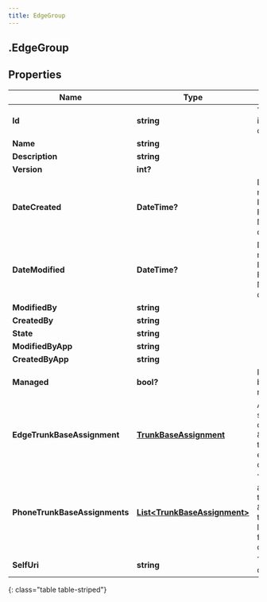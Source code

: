 ```yaml
---
title: EdgeGroup
---
```

## .EdgeGroup

## Properties

|Name | Type | Description | Notes|
|------------ | ------------- | ------------- | -------------|
| **Id** | **string** | The globally unique identifier for the object. | [optional] |
| **Name** | **string** |  | [optional] |
| **Description** | **string** |  | [optional] |
| **Version** | **int?** |  | [optional] |
| **DateCreated** | **DateTime?** | Date time is represented as an ISO-8601 string. For example: yyyy-MM-ddTHH:mm:ss.SSSZ | [optional] |
| **DateModified** | **DateTime?** | Date time is represented as an ISO-8601 string. For example: yyyy-MM-ddTHH:mm:ss.SSSZ | [optional] |
| **ModifiedBy** | **string** |  | [optional] |
| **CreatedBy** | **string** |  | [optional] |
| **State** | **string** |  | [optional] |
| **ModifiedByApp** | **string** |  | [optional] |
| **CreatedByApp** | **string** |  | [optional] |
| **Managed** | **bool?** | Is this edge group being managed remotely. | [optional] [default to false]|
| **EdgeTrunkBaseAssignment** | [**TrunkBaseAssignment**](TrunkBaseAssignment.html) | A trunk base settings assignment of trunkType \&quot;EDGE\&quot; to use for edge-to-edge communication. | [optional] |
| **PhoneTrunkBaseAssignments** | [**List&lt;TrunkBaseAssignment&gt;**](TrunkBaseAssignment.html) | Trunk base settings assignments of trunkType \&quot;PHONE\&quot; to inherit to edge logical interfaces for phone communication. | [optional] |
| **SelfUri** | **string** | The URI for this object | [optional] |
{: class="table table-striped"}


